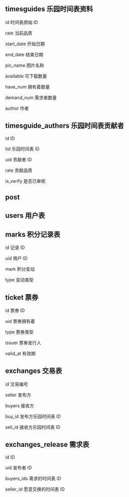 ## timesguides 乐园时间表资料

id 时间表原始 ID

rate 当前品质

start_date 开始日期

end_date 结束日期

pic_name 图片名称

available 可下载数量

have_num 拥有着数量

demand_num 需求者数量

author 作者

<!-- release_num 发布者数量 -->

## timesguide_authers 乐园时间表贡献者

id ID

tid 乐园时间表 ID

uid 贡献者 ID

rate 贡献品质

is_verify 是否已审核

## post

## users 用户表

## marks 积分记录表

id 记录 ID

uid 用户 ID

mark 积分变动

type 变动类型

## ticket 票券

id 票券 ID

uid 票券拥有着

type 票券类型

issuer 票券发行人

valid_at 有效期

## exchanges 交易表

id 交易编号

seller 发布方

buyers 接收方

buy_id 发布方乐园时间表 ID

sell_id 接收方乐园时间表 ID

## exchanges_release 需求表

id ID

uid 发布者 ID

buyers_ids 需求的时间表 ID

seller_id 愿意交换的时间表 ID
